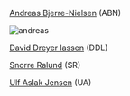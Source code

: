 [Andreas Bjerre-Nielsen](http://forskning.ku.dk/find-en-forsker/?pure=da%2Fpersons%2Fandreas-bjerrenielsen(d81476d4-494e-4e0f-9926-738f4688d5cc).html) (ABN)

![andreas](https://www2.adm.ku.dk/selv/pls/prt_www40.hentindhold_cms?p_personid=296313)

[David Dreyer lassen](http://forskning.ku.dk/find-en-forsker/?pure=da/persons/28460) (DDL)

[Snorre Ralund](http://forskning.ku.dk/find-en-forsker/?pure=da/persons/374048) (SR)

[Ulf Aslak Jensen](http://forskning.ku.dk/find-en-forsker/?pure=da%2Fpersons%2Fulf-aslak-jensen(b952f37e-e556-4828-bfac-acdadb087fc8).html) (UA)